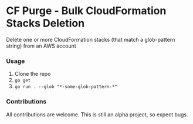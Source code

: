 # CF Purge - Bulk CloudFormation Stacks Deletion

Delete one or more CloudFormation stacks (that match a glob-pattern string) from an AWS account

### Usage

1. Clone the repo
2. `go get`
3. `go run . --glob "*-some-glob-pattern-*"`

### Contributions

All contributions are welcome. This is still an alpha project, so expect bugs.
